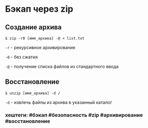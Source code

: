 # Бэкап через zip

## Создание архива

~~~~
$ zip -r0 [имя_архива] -@ < list.txt
~~~~

`-r` - рекурсивное архивирование

`-0` - без сжатия

`-@` - получение списка файлов из стандартного ввода


## Восстановление

~~~~
$ unzip [имя_архива] -d /
~~~~

`-d` - извлечь файлы из архива в указанный каталог

### хештеги:  #бэкап #безопасность #zip #архивирование #восстановление
